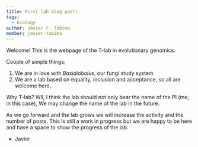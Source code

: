 ```yaml
---
title: First lab blog post!
tags: 
  - biology
author: Javier F. Tabima
member: javier-tabima
---
```


Welcome! This is the webpage of the T-lab in evolutionary genomics.

Couple of simple things:

1. We are in love with *Basidiobolus*, our fungi study system
2. We are a lab based on equality, inclusion and acceptance, so all are welcome here.

Why T-lab? Wll, I think the lab should not only bear the name of the PI (me, in this case), We may change the name of the lab in the future.

As we go forward and the lab grows we will increase the activity and the number of posts. This is still a work in progress but we are happy to be here and have a space to show the progress of the lab.

- Javier
